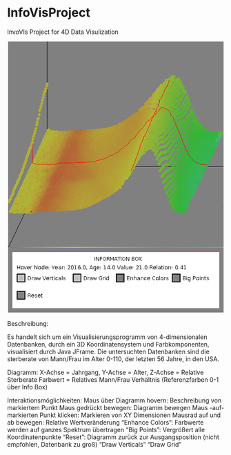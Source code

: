 # InfoVisProject
InvoVIs Project for 4D Data Visulization

<center><img src="data/infovis_diagram.png"></center>

Beschreibung:

Es handelt sich um ein Visualisierungsprogramm von 4-dimensionalen Datenbanken, durch ein 3D Koordinatensystem und Farbkomponenten, visualisiert durch Java JFrame. 
Die untersuchten Datenbanken sind die sterberate von Mann/Frau im Alter 0-110, der letzten 56 Jahre, in den USA.

Diagramm:
X-Achse = Jahrgang, Y-Achse = Alter, Z-Achse = Relative Sterberate
Farbwert = Relatives Mann/Frau Verhältnis (Referenzfarben 0-1 über Info Box)

Interaktionsmöglichkeiten:
Maus über Diagramm hovern: Beschreibung von markiertem Punkt
Maus gedrückt bewegen: Diagramm bewegen
Maus -auf- markierten Punkt klicken: Markieren von XY Dimensionen
Mausrad auf und ab bewegen: Relative Wertveränderung
“Enhance Colors”: Farbwerte werden auf ganzes Spektrum übertragen
“Big Points”: Vergrößert alle Koordinatenpunkte
“Reset”: Diagramm zurück zur Ausgangsposition
(nicht empfohlen, Datenbank zu groß) “Draw Verticals” “Draw Grid”
